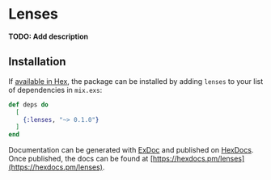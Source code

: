 # Lenses

**TODO: Add description**

## Installation

If [available in Hex](https://hex.pm/docs/publish), the package can be installed
by adding `lenses` to your list of dependencies in `mix.exs`:

```elixir
def deps do
  [
    {:lenses, "~> 0.1.0"}
  ]
end
```

Documentation can be generated with [ExDoc](https://github.com/elixir-lang/ex_doc)
and published on [HexDocs](https://hexdocs.pm). Once published, the docs can
be found at [https://hexdocs.pm/lenses](https://hexdocs.pm/lenses).

